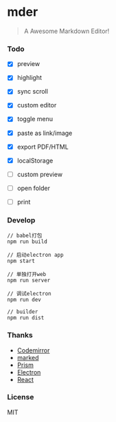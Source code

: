 # mder

> A Awesome Markdown Editor!

### Todo

- [x] preview
- [x] highlight
- [x] sync scroll
- [x] custom editor
- [x] toggle menu
- [x] paste as link/image
- [x] export PDF/HTML
- [x] localStorage
- [ ] custom preview
- [ ] open folder
- [ ] print


### Develop

```
// babel打包
npm run build

// 启动electron app
npm start

// 单独打开web
npm run server

// 调试electron
npm run dev

// builder
npm run dist
```

### Thanks

- [Codemirror](http://codemirror.net/)
- [marked](https://github.com/chjj/marked)
- [Prism](prismjs.com)
- [Electron](http://electron.atom.io/)
- [React](https://facebook.github.io/react/index.html)

### License

MIT
